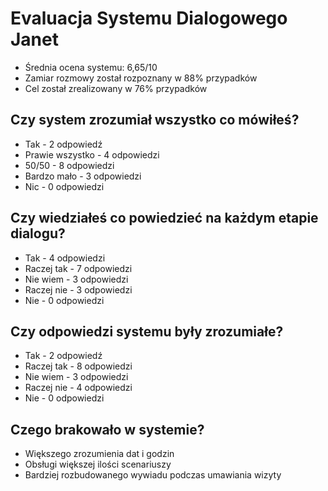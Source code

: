 # Evaluacja Systemu Dialogowego Janet


- Średnia ocena systemu: 6,65/10
- Zamiar rozmowy został rozpoznany w 88% przypadków
- Cel został zrealizowany w 76% przypadków

## Czy system zrozumiał wszystko co mówiłeś?

- Tak - 2 odpowiedź
- Prawie wszystko - 4 odpowiedzi
- 50/50 - 8 odpowiedzi
- Bardzo mało - 3 odpowiedzi
- Nic - 0 odpowiedzi
 

## Czy wiedziałeś co powiedzieć na każdym etapie dialogu? 

- Tak - 4 odpowiedzi
- Raczej tak - 7 odpowiedzi
- Nie wiem - 3 odpowiedzi
- Raczej nie - 3 odpowiedzi
- Nie - 0 odpowiedzi


## Czy odpowiedzi systemu były zrozumiałe?

- Tak - 2 odpowiedź
- Raczej tak - 8 odpowiedzi
- Nie wiem - 3 odpowiedzi
- Raczej nie - 4 odpowiedzi
- Nie - 0 odpowiedzi

## Czego brakowało w systemie?

- Większego zrozumienia dat i godzin
- Obsługi większej ilości scenariuszy
- Bardziej rozbudowanego wywiadu podczas umawiania wizyty